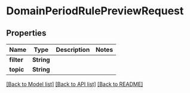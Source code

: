 # DomainPeriodRulePreviewRequest

## Properties

Name | Type | Description | Notes
------------ | ------------- | ------------- | -------------
**filter** | **String** |  |
**topic** | **String** |  |

[[Back to Model list]](./README.md#documentation-for-models) [[Back to API list]](./README.md#documentation-for-api-endpoints) [[Back to README]](../README.md)
